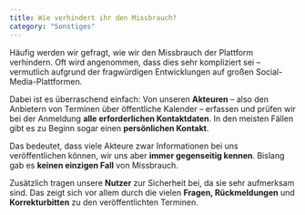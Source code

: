 ```yaml
---
title: Wie verhindert ihr den Missbrauch?
category: "Sonstiges"
---
```


Häufig werden wir gefragt, wie wir den Missbrauch der Plattform verhindern. Oft wird angenommen, dass dies sehr kompliziert sei – vermutlich aufgrund der fragwürdigen Entwicklungen auf großen Social-Media-Plattformen.

Dabei ist es überraschend einfach: Von unseren **Akteuren** – also den Anbietern von Terminen über öffentliche Kalender – erfassen und prüfen wir bei der Anmeldung **alle erforderlichen Kontaktdaten**. In den meisten Fällen gibt es zu Beginn sogar einen **persönlichen Kontakt**.

Das bedeutet, dass viele Akteure zwar Informationen bei uns veröffentlichen können, wir uns aber **immer gegenseitig kennen**. Bislang gab es **keinen einzigen Fall** von Missbrauch.

Zusätzlich tragen unsere **Nutzer** zur Sicherheit bei, da sie sehr aufmerksam sind. Das zeigt sich vor allem durch die vielen **Fragen, Rückmeldungen** und **Korrekturbitten** zu den veröffentlichten Terminen.
